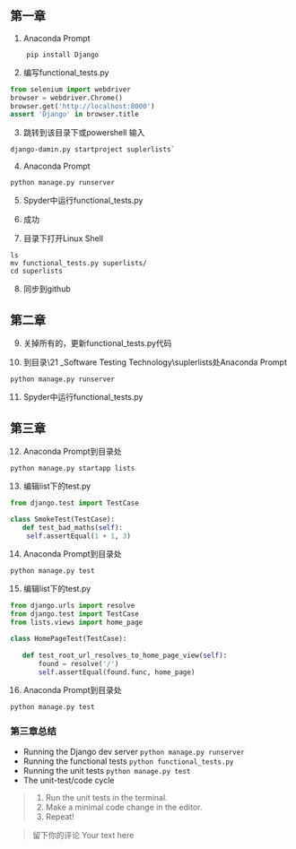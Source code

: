 ## 第一章

1. Anaconda Prompt
```shell
    pip install Django
```

2. 编写functional_tests.py
```python
from selenium import webdriver
browser = webdriver.Chrome()
browser.get('http://localhost:8000')
assert 'Django' in browser.title
```

3. 跳转到该目录下或powershell 输入
 ```shell
 django-damin.py startproject suplerlists`
 ```

4. Anaconda Prompt
 ```shell
 python manage.py runserver
 ```

5. Spyder中运行functional_tests.py

6. 成功

7. 目录下打开Linux Shell
 ```shell
ls
mv functional_tests.py superlists/
cd superlists
 ```

8. 同步到github

## 第二章

9. 关掉所有的，更新functional_tests.py代码

10. 到目录\21 _Software Testing Technology\suplerlists处Anaconda Prompt
 ```shell
python manage.py runserver
 ```

11. Spyder中运行functional_tests.py

## 第三章

12. Anaconda Prompt到目录处
 ```shell
python manage.py startapp lists
 ```

13. 编辑list下的test.py    
 ```python
from django.test import TestCase

class SmokeTest(TestCase):
    def test_bad_maths(self):
   	 self.assertEqual(1 + 1, 3)
 ```

14. Anaconda Prompt到目录处
 ```shell
python manage.py test
 ```

15. 编辑list下的test.py    
 ```python
from django.urls import resolve
from django.test import TestCase
from lists.views import home_page

class HomePageTest(TestCase):
    
    def test_root_url_resolves_to_home_page_view(self):
        found = resolve('/')
        self.assertEqual(found.func, home_page)
 ```

16. Anaconda Prompt到目录处
 ```shell
python manage.py test
 ```

### 第三章总结 
- Running the Django dev server
 `python manage.py runserver`
- Running the functional tests
 `python functional_tests.py`
- Running the unit tests
 `python manage.py test`
- The unit-test/code cycle
> 1. Run the unit tests in the terminal.
> 2. Make a minimal code change in the editor.
> 3. Repeat!



> 留下你的评论
> Your text here
